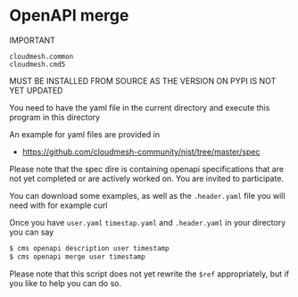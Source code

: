 OpenAPI merge
=============

IMPORTANT

```
cloudmesh.common  
cloudmesh.cmd5
```

MUST BE INSTALLED FROM SOURCE AS THE VERSION ON PYPI IS NOT YET UPDATED


You need to have the yaml file in the current directory and execute this program in this directory

An example for yaml files are provided in 

* <https://github.com/cloudmesh-community/nist/tree/master/spec>

Please note that the spec dire is containing openapi specifications that are not yet completed or 
are actively worked on. You are invited to participate.

You can download some examples, as well as the `.header.yaml` file you will need with for example curl 

Once you have `user.yaml` `timestap.yaml` and `.header.yaml` in your directory you can say

```bash
$ cms openapi description user timestamp
$ cms openapi merge user timestamp
```

Please note that this script does not yet rewrite the `$ref` appropriately, but if you like to help you can do so.
